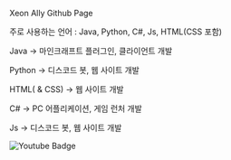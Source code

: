 Xeon Ally Github Page


주로 사용하는 언어 : Java, Python, C#, Js, HTML(CSS 포함)


Java -> 마인크래프트 플러그인, 클라이언트 개발

Python -> 디스코드 봇, 웹 사이트 개발

HTML( & CSS) -> 웹 사이트 개발

C# -> PC 어플리케이션, 게임 런처 개발

Js -> 디스코드 봇, 웹 사이트 개발


![Youtube Badge](https://img.shields.io/badge/Youtube-ff0000?style=flat-square&logo=youtube&link=https://www.youtube.com/channel/UCQZQFhXLVazOPhjv6ka64JQ)
